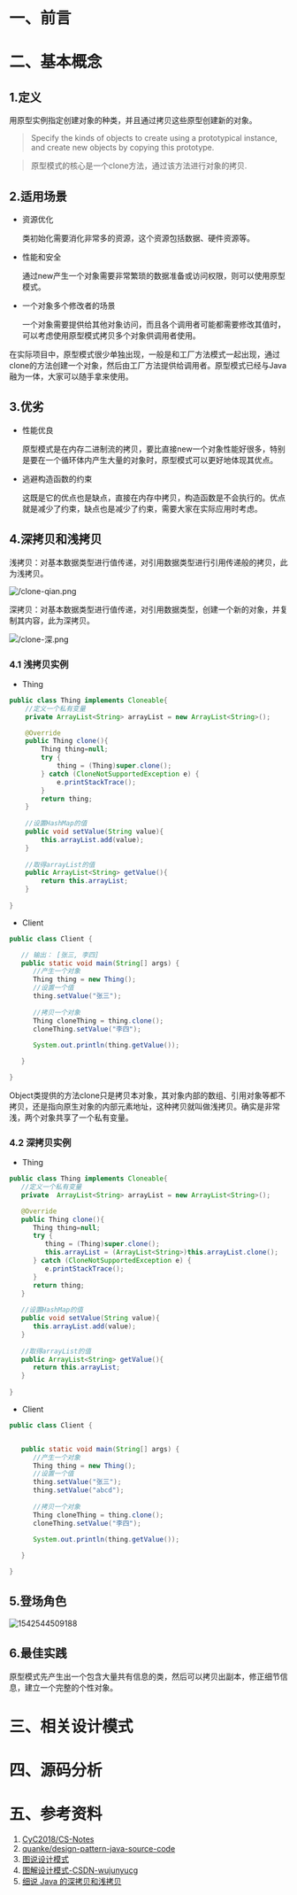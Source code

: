 

# 一、前言


# 二、基本概念
## 1.定义

用原型实例指定创建对象的种类，并且通过拷贝这些原型创建新的对象。

> Specify the kinds of objects to create using a prototypical instance, and create new objects by copying this prototype.



> 原型模式的核心是一个clone方法，通过该方法进行对象的拷贝.



## 2.适用场景

- 资源优化

    类初始化需要消化非常多的资源，这个资源包括数据、硬件资源等。

- 性能和安全

    通过new产生一个对象需要非常繁琐的数据准备或访问权限，则可以使用原型模式。

- 一个对象多个修改者的场景

    一个对象需要提供给其他对象访问，而且各个调用者可能都需要修改其值时，可以考虑使用原型模式拷贝多个对象供调用者使用。



在实际项目中，原型模式很少单独出现，一般是和工厂方法模式一起出现，通过clone的方法创建一个对象，然后由工厂方法提供给调用者。原型模式已经与Java融为一体，大家可以随手拿来使用。



## 3.优劣

- 性能优良

    原型模式是在内存二进制流的拷贝，要比直接new一个对象性能好很多，特别是要在一个循环体内产生大量的对象时，原型模式可以更好地体现其优点。

- 逃避构造函数的约束

    这既是它的优点也是缺点，直接在内存中拷贝，构造函数是不会执行的。优点就是减少了约束，缺点也是减少了约束，需要大家在实际应用时考虑。



## 4.深拷贝和浅拷贝

浅拷贝：对基本数据类型进行值传递，对引用数据类型进行引用传递般的拷贝，此为浅拷贝。

![/clone-qian.png](images/006tKfTcly1fij5l5nx2mj30e304o3yn.jpg)



深拷贝：对基本数据类型进行值传递，对引用数据类型，创建一个新的对象，并复制其内容，此为深拷贝。

![/clone-深.png](images/006tKfTcly1fij5l1dm3uj30fs05i74h.jpg)







### 4.1 浅拷贝实例

- Thing

```java
public class Thing implements Cloneable{
	//定义一个私有变量
	private ArrayList<String> arrayList = new ArrayList<String>();

	@Override
	public Thing clone(){
		Thing thing=null;
		try {
			thing = (Thing)super.clone();
		} catch (CloneNotSupportedException e) {
			e.printStackTrace();
		}
		return thing;
	}
	
	//设置HashMap的值
	public void setValue(String value){
		this.arrayList.add(value);
	}
	
	//取得arrayList的值
	public ArrayList<String> getValue(){
		return this.arrayList;
	}
		
}
```



- Client

```java
public class Client {

   // 输出： [张三, 李四]
   public static void main(String[] args) {
      //产生一个对象
      Thing thing = new Thing();
      //设置一个值
      thing.setValue("张三");
      
      //拷贝一个对象
      Thing cloneThing = thing.clone();
      cloneThing.setValue("李四");
      
      System.out.println(thing.getValue());

   }

}
```



Object类提供的方法clone只是拷贝本对象，其对象内部的数组、引用对象等都不拷贝，还是指向原生对象的内部元素地址，这种拷贝就叫做浅拷贝。确实是非常浅，两个对象共享了一个私有变量。



### 4.2 深拷贝实例

- Thing

```java
public class Thing implements Cloneable{
   //定义一个私有变量
   private  ArrayList<String> arrayList = new ArrayList<String>();

   @Override
   public Thing clone(){
      Thing thing=null;
      try {
         thing = (Thing)super.clone();  
         this.arrayList = (ArrayList<String>)this.arrayList.clone();
      } catch (CloneNotSupportedException e) {
         e.printStackTrace();
      }
      return thing;
   }
   
   //设置HashMap的值
   public void setValue(String value){
      this.arrayList.add(value);
   }
   
   //取得arrayList的值
   public ArrayList<String> getValue(){
      return this.arrayList;
   }
      
}
```



- Client

```java
public class Client {


   public static void main(String[] args) {
      //产生一个对象
      Thing thing = new Thing();
      //设置一个值
      thing.setValue("张三");
      thing.setValue("abcd");
      
      //拷贝一个对象
      Thing cloneThing = thing.clone();
      cloneThing.setValue("李四");
      
      System.out.println(thing.getValue());

   }

}
```



## 5.登场角色

![1542544509188](images/1542544509188.png)







## 6.最佳实践

原型模式先产生出一个包含大量共有信息的类，然后可以拷贝出副本，修正细节信息，建立一个完整的个性对象。



# 三、相关设计模式



# 四、源码分析



# 五、参考资料
1. [CyC2018/CS-Notes](https://github.com/CyC2018/CS-Notes/blob/master/notes/%E8%AE%BE%E8%AE%A1%E6%A8%A1%E5%BC%8F.md) 
2. [quanke/design-pattern-java-source-code](https://github.com/quanke/design-pattern-java-source-code)
3. [图说设计模式](https://design-patterns.readthedocs.io/zh_CN/latest/)
4. [图解设计模式-CSDN-wujunyucg](https://blog.csdn.net/wujunyucg/article/category/7301352/1)
5. [细说 Java 的深拷贝和浅拷贝](https://www.cnblogs.com/plokmju/p/7357205.html)
